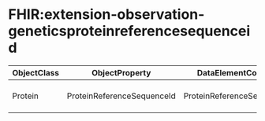 # FHIR:extension-observation-geneticsproteinreferencesequenceid

| ObjectClass | ObjectProperty | DataElementConcept | DefDataElementConcept | ValueMeaning | LabelValueMeaning | Referentiel | url | ConceptualDomain | TypeConceptualDomain | FormatConceptualDomain | IdDataElementConcept |
| ----------- | -------------- | ------------------ | --------------------- | ------------ | ----------------- | ----------- | --- | ---------------- | -------------------- | ---------------------- | -------------------- |
| Protein | ProteinReferenceSequenceId | ProteinReferenceSequenceId | Reference identifier of the protein transcript |  |  | FHIR | http://hl7.org/fhir/2016May/extension-observation-geneticsproteinreferencesequenceid.html | FHIR:extension-observation-geneticsproteinreferencesequenceid | nonEnumerated | String | O68 |
